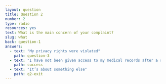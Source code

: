 ```yaml
---
layout: question
title: Question 2
number: 2
type: radio
resources: yes
text: What is the main concern of your complaint?
slug: what
back: question-1
answers:
  - text: "My privacy rights were violated"
    path: question-3
  - text: "I have not been given access to my medical records after a request over 30 days ago"
    path: success
  - text: "It’s about something else"
    path: q2-exit
---
```

